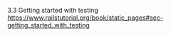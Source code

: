 3.3 Getting started with testing
https://www.railstutorial.org/book/static_pages#sec-getting_started_with_testing
